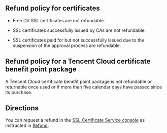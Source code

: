 ## Refund policy for certificates
- Free DV SSL certificates are not refundable.

- SSL certificates successfully issued by CAs are not refundable.

- SSL certificates paid for but not successfully issued due to the suspension of the approval process are refundable.


## Refund policy for a Tencent Cloud certificate benefit point package

A Tencent Cloud certificate benefit point package is not refundable or returnable once used or if more than five calendar days have passed since its purchase.

## Directions

You can request a refund in the [SSL Certificate Service console](https://console.cloud.tencent.com/certoverview) as instructed in [Refund](https://intl.cloud.tencent.com/document/product/1007/30163).
